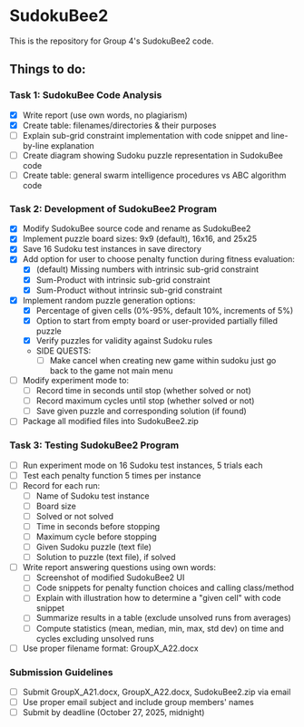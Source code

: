 # SudokuBee2
This is the repository for Group 4's SudokuBee2 code.

## Things to do:
### Task 1: SudokuBee Code Analysis
- [x] Write report (use own words, no plagiarism)
- [x] Create table: filenames/directories & their purposes
- [ ] Explain sub-grid constraint implementation with code snippet and line-by-line explanation
- [ ] Create diagram showing Sudoku puzzle representation in SudokuBee code
- [ ] Create table: general swarm intelligence procedures vs ABC algorithm code 

### Task 2: Development of SudokuBee2 Program
- [x] Modify SudokuBee source code and rename as SudokuBee2
- [x] Implement puzzle board sizes: 9x9 (default), 16x16, and 25x25
- [x] Save 16 Sudoku test instances in save directory
- [x] Add option for user to choose penalty function during fitness evaluation:
  - [x] (default) Missing numbers with intrinsic sub-grid constraint
  - [x] Sum-Product with intrinsic sub-grid constraint
  - [x] Sum-Product without intrinsic sub-grid constraint
- [x] Implement random puzzle generation options:
  - [x] Percentage of given cells (0%-95%, default 10%, increments of 5%)
  - [x] Option to start from empty board or user-provided partially filled puzzle
  - [x] Verify puzzles for validity against Sudoku rules
  - SIDE QUESTS:
    - [ ] Make cancel when creating new game within sudoku just go back to the game not main menu
- [ ] Modify experiment mode to:
  - [ ] Record time in seconds until stop (whether solved or not)
  - [ ] Record maximum cycles until stop (whether solved or not)
  - [ ] Save given puzzle and corresponding solution (if found)
- [ ] Package all modified files into SudokuBee2.zip

### Task 3: Testing SudokuBee2 Program
- [ ] Run experiment mode on 16 Sudoku test instances, 5 trials each
- [ ] Test each penalty function 5 times per instance
- [ ] Record for each run:
  - [ ] Name of Sudoku test instance
  - [ ] Board size
  - [ ] Solved or not solved
  - [ ] Time in seconds before stopping
  - [ ] Maximum cycle before stopping
  - [ ] Given Sudoku puzzle (text file)
  - [ ] Solution to puzzle (text file), if solved
- [ ] Write report answering questions using own words:
  - [ ] Screenshot of modified SudokuBee2 UI
  - [ ] Code snippets for penalty function choices and calling class/method
  - [ ] Explain with illustration how to determine a "given cell" with code snippet
  - [ ] Summarize results in a table (exclude unsolved runs from averages)
  - [ ] Compute statistics (mean, median, min, max, std dev) on time and cycles excluding unsolved runs
- [ ] Use proper filename format: GroupX_A22.docx

### Submission Guidelines
- [ ] Submit GroupX_A21.docx, GroupX_A22.docx, SudokuBee2.zip via email
- [ ] Use proper email subject and include group members' names
- [ ] Submit by deadline (October 27, 2025, midnight)